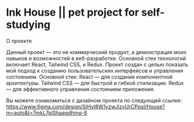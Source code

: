 # Ink House || pet project for self-studying

О проекте

Данный проект — это не коммерческий продукт, а демонстрация моих навыков и возможностей в веб-разработке. Основной стек технологий включает React, Tailwind CSS, и Redux. Проект создан с целью показать мой подход к созданию пользовательских интерфейсов и управления состоянием.
Основной стек:
    React — для создания компонентной архитектуры.
    Tailwind CSS — для быстрой и гибкой стилизации.
    Redux — для эффективного управления состоянием приложения.

Вы можете ознакомиться с дизайном проекта по следующей ссылке: https://www.figma.com/design/SjHvI8W1yzwJjzyUrCPpsI/House?m=auto&t=7mkL7plShaagdhmq-6
